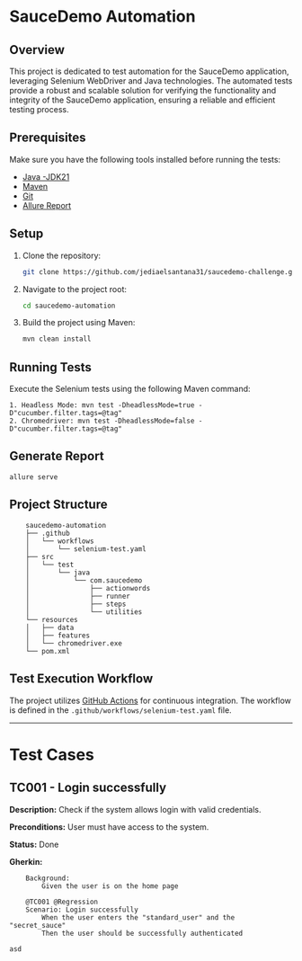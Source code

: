 # SauceDemo Automation

## Overview

This project is dedicated to test automation for the SauceDemo application, leveraging Selenium WebDriver and Java technologies. The automated tests provide a robust and scalable solution for verifying the functionality and integrity of the SauceDemo application, ensuring a reliable and efficient testing process.

## Prerequisites

Make sure you have the following tools installed before running the tests:

- [Java -JDK21](https://www.oracle.com/br/java/technologies/downloads/)
- [Maven](https://maven.apache.org/download.cgi)
- [Git](https://git-scm.com/book/en/v2/Getting-Started-Installing-Git)
- [Allure Report](https://allurereport.org/docs/gettingstarted-installation/)

## Setup

1. Clone the repository:

   ```bash
   git clone https://github.com/jediaelsantana31/saucedemo-challenge.git
   
2. Navigate to the project root:
   ```bash
   cd saucedemo-automation

3. Build the project using Maven:
   ```bash
   mvn clean install

## Running Tests
Execute the Selenium tests using the following Maven command:

    1. Headless Mode: mvn test -DheadlessMode=true -D"cucumber.filter.tags=@tag"
	2. Chromedriver: mvn test -DheadlessMode=false -D"cucumber.filter.tags=@tag"

## Generate Report
 	allure serve
## Project Structure

        saucedemo-automation
        ├── .github
        │   └── workflows
        │       └── selenium-test.yaml
        ├── src
        │   └── test
        │       └── java
        │           └── com.saucedemo
        │               ├── actionwords
        │               ├── runner
        │               ├── steps
        │               └── utilities
        └── resources
        │   ├── data
        │   ├── features
        │   └── chromedriver.exe
        └── pom.xml

## Test Execution Workflow
The project utilizes [GitHub Actions](https://github.com/jediaelsantana31/saucedemo-challenge/actions) for continuous integration. The workflow is defined in the `.github/workflows/selenium-test.yaml` file.

--------------
# Test Cases

## TC001 - Login successfully

**Description:** Check if the system allows login with valid credentials.

**Preconditions:** User must have access to the system.

**Status:** Done

**Gherkin:**
```gherkin
	Background:
	    Given the user is on the home page

	@TC001 @Regression
	Scenario: Login successfully
	    When the user enters the "standard_user" and the "secret_sauce"
	    Then the user should be successfully authenticated

asd
